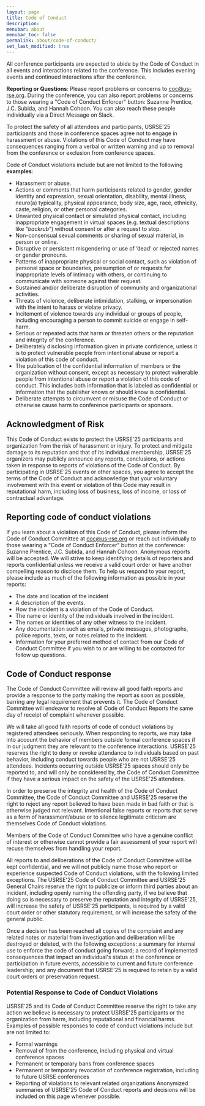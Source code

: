 ```yaml
---
layout: page
title: Code of Conduct
description: 
menubar: about
menubar_toc: false
permalink: about/code-of-conduct/
set_last_modified: true
---
```


All conference participants are expected to abide by the Code of Conduct in all events and interactions related to the conference.  This includes evening events and continued
interactions after the conference.

**Reporting or Questions**: Please report problems or concerns to [coc@us-rse.org](mailto:coc@us-rse.org).  During the conference, you can also report problems or concerns to those wearing a "Code of Conduct Enforcer" button: Suzanne Prentice, J.C. Subida, and Hannah Cohoon.  You can also reach these people individually via a Direct Message on Slack.

To protect the safety of all attendees and participants, USRSE'25 participants and those in conference spaces agree not to engage in harassment or abuse.
Violations of this Code of Conduct may have consequences ranging from a verbal or written warning and up to removal from the conference or exclusion from conference spaces.

Code of Conduct violations include but are not limited to the following **examples**:
- Harassment or abuse.
- Actions or comments that harm participants related to gender, gender identity and expression, sexual orientation, disability, mental illness, neuro(a) typicality, physical appearance, body size, age, race, ethnicity, caste, religion, or other personal categories.
- Unwanted physical contact or simulated physical contact, including inappropriate engagement in virtual spaces (e.g. textual descriptions like “*backrub*”) without consent or after a request to stop.
- Non-consensual sexual comments or sharing of sexual material, in person or online.
- Disruptive or persistent misgendering or use of ‘dead’ or rejected names or gender pronouns.
- Patterns of inappropriate physical or social contact, such as violation of personal space or boundaries, presumption of or requests for inappropriate levels of intimacy with others, or continuing to communicate with someone against their request.
- Sustained and/or deliberate disruption of community and organizational activities.
- Threats of violence, deliberate intimidation, stalking, or impersonation with the intent to harass or violate privacy.
- Incitement of violence towards any individual or groups of people, including encouraging a person to commit suicide or engage in self-harm.
- Serious or repeated acts that harm or threaten others or the reputation and integrity of the conference.
- Deliberately disclosing information given in private confidence, unless it is to protect vulnerable people from intentional abuse or report a violation of this code of conduct.
- The publication of the confidential information of members or the organization without consent, except as necessary to protect vulnerable people from intentional abuse or report a violation of this code of conduct. This includes both information that is labeled as confidential or information that the publisher knows or should know is confidential.
- Deliberate attempts to circumvent or misuse the Code of Conduct or otherwise cause harm to conference participants or sponsors.

## Acknowledgment of Risk
This Code of Conduct exists to protect the USRSE'25 participants and organization from the risk of harassment or injury.
To protect and mitigate damage to its reputation and that of its individual membership, USRSE'25 organizers may publicly announce any reports, conclusions, or actions taken in response to reports of violations of the Code of Conduct.
By participating in USRSE'25 events or other spaces, you agree to accept the terms of the Code of Conduct and acknowledge that your voluntary involvement with this event or violation of this Code may result in reputational harm, including loss of business, loss of income, or loss of contractual advantage.

## Reporting code of conduct violations
If you learn about a violation of this Code of Conduct, please inform the Code of Conduct Committee at [coc@us-rse.org](mailto:coc@us-rse.org) or reach out individually to those wearing a "Code of Conduct Enforcer" button at the conference: Suzanne Prentice, J.C. Subida, and Hannah Cohoon.
Anonymous reports will be accepted.
We will strive to keep identifying details of reporters and reports confidential unless we receive a valid court order or have another compelling reason to disclose them.
To help us respond to your report, please include as much of the following information as possible in your reports:
- The date and location of the incident
- A description of the events.
- How the incident is a violation of the Code of Conduct.
- The name or identity of the individuals involved in the incident.
- The names or identities of any other witness to the incident.
- Any documentation such as emails, private messages, photographs, police reports, texts, or notes related to the incident.
- Information for your preferred method of contact from our Code of Conduct Committee if you wish to or are willing to be contacted for follow up questions.

## Code of Conduct response
The Code of Conduct Committee will review all good faith reports and provide a response to the party making the report as soon as possible, barring any legal requirement that prevents it.
The Code of Conduct Committee will endeavor to resolve all Code of Conduct Reports the same day of receipt of complaint whenever possible.

We will take all good faith reports of code of conduct violations by registered attendees seriously.
When responding to reports, we may take into account the behavior of members outside formal conference spaces if in our judgment they are relevant to the conference interactions.
USRSE'25 reserves the right to deny or revoke attendance to individuals based on past behavior, including conduct towards people who are not USRSE'25 attendees.
Incidents occurring outside USRSE'25 spaces should only be reported to, and will only be considered by, the Code of Conduct Committee if they have a serious impact on the safety of the USRSE'25 attendees.

In order to preserve the integrity and health of the Code of Conduct Committee, the Code of Conduct Committee and USRSE'25 reserve the right to reject any report believed to have been made in bad faith or that is otherwise judged not relevant.
Intentional false reports or reports that serve as a form of harassment/abuse or to silence legitimate criticism are themselves Code of Conduct violations.

Members of the Code of Conduct Committee who have a genuine conflict of interest or otherwise cannot provide a fair assessment of your report will recuse themselves from handling your report.

All reports to and deliberations of the Code of Conduct Committee will be kept confidential, and we will not publicly name those who report or experience suspected Code of Conduct violations, with the following limited exceptions.
The USRSE'25 Code of Conduct Committee and USRSE'25 General Chairs reserve the right to publicize or inform third parties about an incident, including openly naming the offending party, if we believe that doing so is necessary to preserve the reputation and integrity of USRSE'25, will increase the safety of USRSE'25 participants, is required by a valid court order or other statutory requirement, or will increase the safety of the general public.

Once a decision has been reached all copies of the complaint and any related notes or material from investigation and deliberation will be destroyed or deleted, with the following exceptions: a summary for internal use to enforce the code of conduct going forward; a record of implemented consequences that impact an individual's status at the conference or participation in future events, accessible to current and future conference leadership; and any document that USRSE'25 is required to retain by a valid court orders or preservation request.

### Potential Response to Code of Conduct Violations
USRSE'25 and its Code of Conduct Committee reserve the right to take any action we believe is necessary to protect USRSE'25 participants or the organization from harm, including reputational and financial harms. Examples of possible responses to code of conduct violations include but are not limited to:
- Formal warnings
- Removal of from the conference, including physical and virtual conference spaces
- Permanent or temporary bans from conference spaces
- Permanent or temporary revocation of conference registration, including to future USRSE conferences
- Reporting of violations to relevant related organizations
Anonymized summaries of USRSE'25 Code of Conduct reports and decisions will be included on this page whenever possible.


